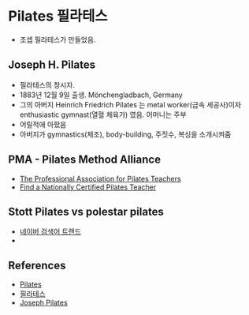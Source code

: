 # Pilates 필라테스
* 조셉 필라테스가 만들었음.

## Joseph H. Pilates
* 필라테스의 창시자.
* 1883년 12월 9일 출생. Mönchengladbach, Germany
* 그의 아버지 Heinrich Friedrich Pilates 는 metal worker(금속 세공사)이자 enthusiastic gymnast(열혈 체육가) 였음. 어머니는 주부
* 어릴적에 아팠음
* 아버지가 gymnastics(체조), body-building, 주짓수, 복싱을 소개시켜줌

## PMA - Pilates Method Alliance
* [The Professional Association for Pilates Teachers](https://www.pilatesmethodalliance.org/)
* [Find a Nationally Certified Pilates Teacher](https://nationalpilatescertificationprogram.org/NPCP/Directory/CertifiedTeachersList.aspx)

## Stott Pilates vs polestar pilates
* [네이버 검색어 트랜드](https://datalab.naver.com/keyword/trendResult.naver?hashKey=N_5acfd01e581db2c4655379edf397d4a3)
* [](https://trends.google.com/trends/explore?date=all&q=%2Fm%2F04n0lpz,polestar%20pilates)

## References
* [Pilates](https://en.wikipedia.org/wiki/Pilates)
* [필라테스](https://ko.wikipedia.org/wiki/%ED%95%84%EB%9D%BC%ED%85%8C%EC%8A%A4)
* [Joseph Pilates](https://en.wikipedia.org/wiki/Joseph_Pilates)